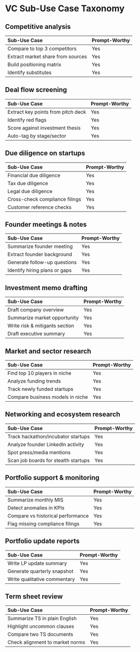 # **VC Sub-Use Case Taxonomy**

## **Competitive analysis**

| Sub-Use Case | Prompt-Worthy |
| :---- | :---- |
| Compare to top 3 competitors | Yes |
| Extract market share from sources | Yes |
| Build positioning matrix | Yes |
| Identify substitutes | Yes |

## **Deal flow screening**

| Sub-Use Case | Prompt-Worthy |
| :---- | :---- |
| Extract key points from pitch deck | Yes |
| Identify red flags | Yes |
| Score against investment thesis | Yes |
| Auto-tag by stage/sector | Yes |

## **Due diligence on startups**

| Sub-Use Case | Prompt-Worthy |
| :---- | :---- |
| Financial due diligence | Yes |
| Tax due diligence | Yes |
| Legal due diligence | Yes |
| Cross-check compliance filings | Yes |
| Customer reference checks | Yes |

## **Founder meetings & notes**

| Sub-Use Case | Prompt-Worthy |
| :---- | :---- |
| Summarize founder meeting | Yes |
| Extract founder background | Yes |
| Generate follow-up questions | Yes |
| Identify hiring plans or gaps | Yes |

## **Investment memo drafting**

| Sub-Use Case | Prompt-Worthy |
| :---- | :---- |
| Draft company overview | Yes |
| Summarize market opportunity | Yes |
| Write risk & mitigants section | Yes |
| Draft executive summary | Yes |

## **Market and sector research**

| Sub-Use Case | Prompt-Worthy |
| :---- | :---- |
| Find top 10 players in niche | Yes |
| Analyze funding trends | Yes |
| Track newly funded startups | Yes |
| Compare business models in niche | Yes |

## **Networking and ecosystem research**

| Sub-Use Case | Prompt-Worthy |
| :---- | :---- |
| Track hackathon/incubator startups | Yes |
| Analyze founder LinkedIn activity | Yes |
| Spot press/media mentions | Yes |
| Scan job boards for stealth startups | Yes |

## **Portfolio support & monitoring**

| Sub-Use Case | Prompt-Worthy |
| :---- | :---- |
| Summarize monthly MIS | Yes |
| Detect anomalies in KPIs | Yes |
| Compare vs historical performance | Yes |
| Flag missing compliance filings | Yes |

## **Portfolio update reports**

| Sub-Use Case | Prompt-Worthy |
| :---- | :---- |
| Write LP update summary | Yes |
| Generate quarterly snapshot | Yes |
| Write qualitative commentary | Yes |

## **Term sheet review**

| Sub-Use Case | Prompt-Worthy |
| :---- | :---- |
| Summarize TS in plain English | Yes |
| Highlight uncommon clauses | Yes |
| Compare two TS documents | Yes |
| Check alignment to market norms | Yes |

